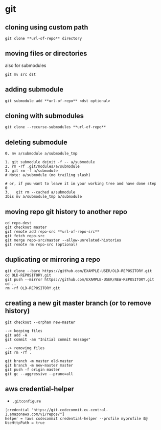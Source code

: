 # git
## cloning using custom path 
```
git clone **url-of-repo** directory
```
## moving  files or directories
also for submodules
```
git mv src dst
```
## adding submodule 
```
git submodule add **url-of-repo** <dst optional>
```
## cloning with submodules 
```
git clone --recurse-submodules **url-of-repo**
```
## deleting submodule
```
0. mv a/submodule a/submodule_tmp

1. git submodule deinit -f -- a/submodule    
2. rm -rf .git/modules/a/submodule
3. git rm -f a/submodule
# Note: a/submodule (no trailing slash)

# or, if you want to leave it in your working tree and have done step 0
3.   git rm --cached a/submodule
3bis mv a/submodule_tmp a/submodule
```
## moving repo git history to another repo 
```
cd repo-dest
git checkout master
git remote add repo-src **url-of-repo-src**
git fetch repo-src
git merge repo-src/master --allow-unrelated-histories
git remote rm repo-src (optional)
```
## duplicating or mirroring a repo 
```
git clone --bare https://github.com/EXAMPLE-USER/OLD-REPOSITORY.git
cd OLD-REPOSITORY.git
git push --mirror https://github.com/EXAMPLE-USER/NEW-REPOSITORY.git
cd ..
rm -rf OLD-REPOSITORY.git
```
## creating a new git master branch (or to remove history)
```
git checkout --orphan new-master

--> keeping files
git add -A
git commit -am "Initial commit message"

--> removing files
git rm -rf .

git branch -m master old-master
git branch -m new-master master
git push -f origin master
git gc --aggressive --prune=all 
```
## aws credential-helper
- `.gitconfigure`
```
[credential "https://git-codecommit.eu-central-1.amazonaws.com/v1/repos/"]
helper = !aws codecommit credential-helper --profile myprofile $@
UseHttpPath = true
```
